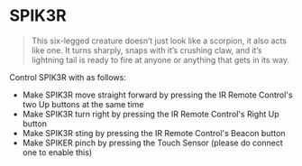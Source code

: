 # SPIK3R

> This six-legged creature doesn’t just look like a scorpion, it also acts like one. It turns sharply, snaps with it’s crushing claw, and it’s lightning tail is ready to fire at anyone or anything that gets in its way.

Control SPIK3R with as follows:

- Make SPIK3R move straight forward by pressing the IR Remote Control's two Up buttons at the same time
- Make SPIK3R turn right by pressing the IR Remote Control's Right Up button
- Make SPIK3R sting by pressing the IR Remote Control's Beacon button
- Make SPIKER pinch by pressing the Touch Sensor (please do connect one to enable this)

